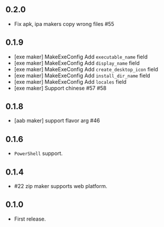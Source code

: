 ## 0.2.0

* Fix apk, ipa makers copy wrong files #55

## 0.1.9

* [exe maker] MakeExeConfig Add `executable_name` field
* [exe maker] MakeExeConfig Add `display_name` field
* [exe maker] MakeExeConfig Add `create_desktop_icon` field
* [exe maker] MakeExeConfig Add `install_dir_name` field
* [exe maker] MakeExeConfig Add `locales` field
* [exe maker] Support chinese #57 #58

## 0.1.8

* [aab maker] support flavor arg #46

## 0.1.6

* `PowerShell` support.

## 0.1.4

* #22 zip maker supports web platform.

## 0.1.0

* First release.
